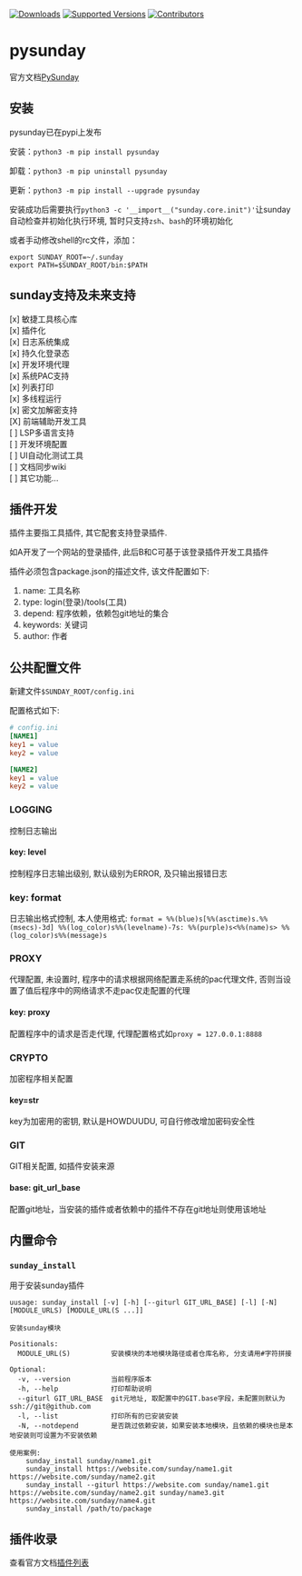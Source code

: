 [![Downloads](https://pepy.tech/badge/pysunday/month)](https://pepy.tech/project/pysunday)
[![Supported Versions](https://img.shields.io/pypi/pyversions/pysunday.svg)](https://pypi.org/project/pysunday)
[![Contributors](https://img.shields.io/github/contributors/pysunday/pysunday.svg)](https://github.com/pysunday/pysunday/graphs/contributors)

# pysunday

官方文档[PySunday](https://pysunday.howduudu.tech)

## 安装

pysunday已在pypi上发布

安装：`python3 -m pip install pysunday`

卸载：`python3 -m pip uninstall pysunday`

更新：`python3 -m pip install --upgrade pysunday`

安装成功后需要执行`python3 -c '__import__("sunday.core.init")'`让sunday自动检查并初始化执行环境, 暂时只支持`zsh`、`bash`的环境初始化

或者手动修改shell的rc文件，添加：

```shell
export SUNDAY_ROOT=~/.sunday
export PATH=$SUNDAY_ROOT/bin:$PATH
```

## sunday支持及未来支持

[x] 敏捷工具核心库  
[x] 插件化  
[x] 日志系统集成  
[x] 持久化登录态  
[x] 开发环境代理  
[x] 系统PAC支持  
[x] 列表打印  
[x] 多线程运行  
[x] 密文加解密支持  
[X] 前端辅助开发工具  
[ ] LSP多语言支持  
[ ] 开发环境配置  
[ ] UI自动化测试工具  
[ ] 文档同步wiki  
[ ] 其它功能...

## 插件开发

插件主要指工具插件, 其它配套支持登录插件.

如A开发了一个网站的登录插件, 此后B和C可基于该登录插件开发工具插件

插件必须包含package.json的描述文件, 该文件配置如下:

1. name: 工具名称
2. type: login(登录)/tools(工具)
3. depend: 程序依赖，依赖包git地址的集合
4. keywords: 关键词
5. author: 作者

## 公共配置文件

新建文件`$SUNDAY_ROOT/config.ini`

配置格式如下:

```ini
# config.ini
[NAME1]
key1 = value
key2 = value

[NAME2]
key1 = value
key2 = value
```

### LOGGING

控制日志输出

#### key: level

控制程序日志输出级别, 默认级别为ERROR, 及只输出报错日志

### key: format

日志输出格式控制, 本人使用格式: `format = %%(blue)s[%%(asctime)s.%%(msecs)-3d] %%(log_color)s%%(levelname)-7s: %%(purple)s<%%(name)s> %%(log_color)s%%(message)s`

### PROXY

代理配置, 未设置时, 程序中的请求根据网络配置走系统的pac代理文件, 否则当设置了值后程序中的网络请求不走pac仅走配置的代理

#### key: proxy

配置程序中的请求是否走代理, 代理配置格式如`proxy = 127.0.0.1:8888`

### CRYPTO

加密程序相关配置

#### key=str

key为加密用的密钥, 默认是HOWDUUDU, 可自行修改增加密码安全性

### GIT

GIT相关配置, 如插件安装来源

#### base: git_url_base

配置git地址，当安装的插件或者依赖中的插件不存在git地址则使用该地址

## 内置命令

### `sunday_install`

用于安装sunday插件

```console
uusage: sunday_install [-v] [-h] [--giturl GIT_URL_BASE] [-l] [-N] [MODULE_URLS) [MODULE_URL(S ...]]

安装sunday模块

Positionals:
  MODULE_URL(S)          安装模块的本地模块路径或者仓库名称, 分支请用#字符拼接

Optional:
  -v, --version          当前程序版本
  -h, --help             打印帮助说明
  --giturl GIT_URL_BASE  git元地址, 取配置中的GIT.base字段，未配置则默认为ssh://git@github.com
  -l, --list             打印所有的已安装安装
  -N, --notdepend        是否跳过依赖安装，如果安装本地模块，且依赖的模块也是本地安装则可设置为不安装依赖

使用案例:
    sunday_install sunday/name1.git
    sunday_install https://website.com/sunday/name1.git https://website.com/sunday/name2.git
    sunday_install --giturl https://website.com sunday/name1.git https://website.com/sunday/name2.git sunday/name3.git https://website.com/sunday/name4.git
    sunday_install /path/to/package
```

## 插件收录

查看官方文档[插件列表](https://pysunday.howduudu.tech/plugins/)
